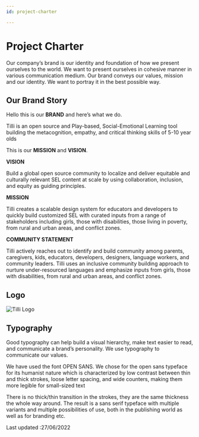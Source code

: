 ```yaml
---
id: project-charter

---
```


# Project Charter

Our company’s brand is our identity and foundation of how we present ourselves to the world. We want to present ourselves in cohesive manner in various communication medium. Our brand conveys our values, mission and our identity. We want to portray it in the best possible way.

## Our Brand Story

Hello this is our **BRAND** and here’s what we do.

Tilli  is an open source and Play-based, Social-Emotional Learning tool building the metacognition, empathy, and critical thinking skills of 5-10 year olds

This is our **MISSION** and **VISION**.

**VISION**

Build a global open source community to localize and deliver equitable and culturally relevant SEL content at scale by using collaboration, inclusion, and equity as guiding principles.

**MISSION**

Tilli creates a scalable design system for educators and developers to quickly build customized SEL with curated inputs from a range of stakeholders including girls, those with disabilities, those living in poverty, from rural and urban areas, and conflict zones.

**COMMUNITY STATEMENT**

Tilli actively reaches out to identify and build community among parents, caregivers, kids, educators, developers, designers, language workers, and community leaders. Tilli uses an inclusive community building approach to nurture under-resourced languages and emphasize inputs from girls, those with disabilities, from rural and urban areas, and conflict zones.

## Logo

![Tilli Logo](https://tilli.teqbahn.com/tilli/media/logos.ce9f7e7b.png "tilli logo")

## Typography

Good typography can help build a visual hierarchy, make text easier to read, and communicate a brand’s personality. We use typography to communicate our values.

We have used the font OPEN SANS. We chose for the open sans typeface for its humanist nature which is characterized by low contrast between thin and thick strokes, loose letter spacing, and wide counters, making them more legible for small-sized text

There is no thick/thin transition in the strokes, they are the same thickness the whole way around. The result is a sans serif typeface with multiple variants and multiple possibilities of use, both in the publishing world as well as for branding etc.


Last updated :27/06/2022
